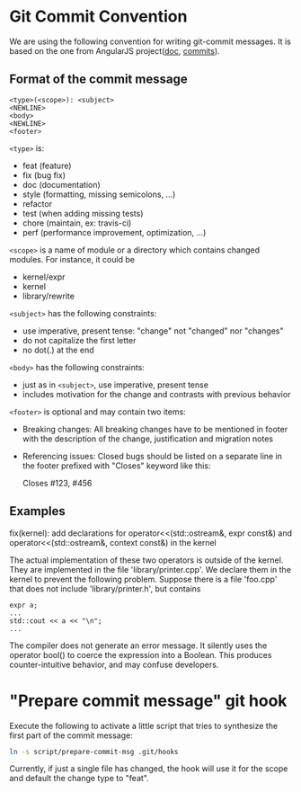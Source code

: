 Git Commit Convention
=====================

We are using the following convention for writing git-commit messages.
It is based on the one from AngularJS project([doc][angularjs-doc],
[commits][angularjs-git]).

[angularjs-git]: https://github.com/angular/angular.js/commits/master
[angularjs-doc]: https://docs.google.com/document/d/1QrDFcIiPjSLDn3EL15IJygNPiHORgU1_OOAqWjiDU5Y/edit#

Format of the commit message
----------------------------

    <type>(<scope>): <subject>
    <NEWLINE>
    <body>
    <NEWLINE>
    <footer>

``<type>`` is:

 - feat (feature)
 - fix (bug fix)
 - doc (documentation)
 - style (formatting, missing semicolons, ...)
 - refactor
 - test (when adding missing tests)
 - chore (maintain, ex: travis-ci)
 - perf (performance improvement, optimization, ...)

``<scope>`` is a name of module or a directory which contains changed modules. For instance,
it could be

 - kernel/expr
 - kernel
 - library/rewrite

``<subject>`` has the following constraints:

 - use imperative, present tense: "change" not "changed" nor "changes"
 - do not capitalize the first letter
 - no dot(.) at the end

``<body>`` has the following constraints:

 - just as in ``<subject>``, use imperative, present tense
 - includes motivation for the change and contrasts with previous
   behavior

``<footer>`` is optional and may contain two items:

 - Breaking changes: All breaking changes have to be mentioned in
   footer with the description of the change, justification and
   migration notes
 - Referencing issues: Closed bugs should be listed on a separate line
   in the footer prefixed with "Closes" keyword like this:

    Closes #123, #456

Examples
--------

fix(kernel): add declarations for operator<<(std::ostream&, expr const&) and operator<<(std::ostream&, context const&) in the kernel

The actual implementation of these two operators is outside of the
kernel. They are implemented in the file 'library/printer.cpp'. We
declare them in the kernel to prevent the following problem. Suppose
there is a file 'foo.cpp' that does not include 'library/printer.h',
but contains

    expr a;
    ...
    std::cout << a << "\n";
    ...

The compiler does not generate an error message. It silently uses the
operator bool() to coerce the expression into a Boolean. This produces
counter-intuitive behavior, and may confuse developers.

"Prepare commit message" git hook
=================================

Execute the following to activate a little script that tries to synthesize
the first part of the commit message:

```bash
ln -s script/prepare-commit-msg .git/hooks
```

Currently, if just a single file has changed, the hook will use it for the scope
and default the change type to "feat".
